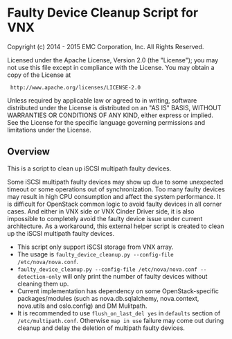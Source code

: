 # Faulty Device Cleanup Script for VNX

Copyright (c) 2014 - 2015 EMC Corporation, Inc.
All Rights Reserved.

Licensed under the Apache License, Version 2.0 (the "License"); you may
not use this file except in compliance with the License. You may obtain
a copy of the License at

     http://www.apache.org/licenses/LICENSE-2.0

Unless required by applicable law or agreed to in writing, software
distributed under the License is distributed on an "AS IS" BASIS, WITHOUT
WARRANTIES OR CONDITIONS OF ANY KIND, either express or implied. See the
License for the specific language governing permissions and limitations
under the License.


## Overview
This is a script to clean up iSCSI multipath faulty devices.

Some iSCSI multipath faulty devices may show up due to some unexpected timeout or some operations out of synchronization. Too many faulty devices may result in high CPU consumption and affect the system performance.
It is difficult for OpenStack common logic to avoid faulty devices in all corner cases. And either in VNX side or VNX Cinder Driver side, it is also impossible to completely avoid the faulty device issue under current architecture. As a workaround, this external helper script is created to clean up the iSCSI multipath faulty devices.

* This script only support iSCSI storage from VNX array.
* The usage is `faulty_device_cleanup.py --config-file /etc/nova/nova.conf`.
* `faulty_device_cleanup.py --config-file /etc/nova/nova.conf --detection-only` will only print the number of faulty devices without cleaning them up.
* Current implementation has dependency on some OpenStack-specific packages/modules (such as nova.db.sqlalchemy, nova.context, nova.utils and oslo.config) and DM Mulitpath.
* It is recommended to use `flush_on_last_del yes` in `defaults` section of `/etc/multipath.conf`. Otherwise `map in use` failure may come out during cleanup and delay the deletion of multipath faulty devices.


